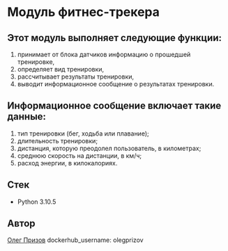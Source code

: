 # Модуль фитнес-трекера

## Этот модуль выполняет следующие функции:
1. принимает от блока датчиков информацию о прошедшей тренировке,
2. определяет вид тренировки,
3. рассчитывает результаты тренировки,
4. выводит информационное сообщение о результатах тренировки.

## Информационное сообщение включает такие данные:
1. тип тренировки (бег, ходьба или плавание);
2. длительность тренировки;
3. дистанция, которую преодолел пользователь, в километрах;
4. среднюю скорость на дистанции, в км/ч;
5. расход энергии, в килокалориях.

## Стек
- Python 3.10.5

## Автор 

[Олег Призов](https://github.com/OlegPrizov) 
dockerhub_username: olegprizov
